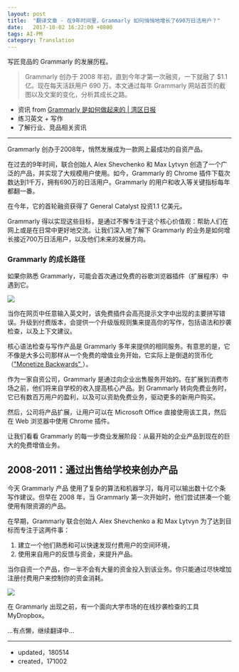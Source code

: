 ```yaml
---
layout: post
title:  "翻译文章 - 在9年时间里，Grammarly 如何悄悄地增长了690万日活用户？"
date:   2017-10-02 16:22:00 +0800
tags: AI-PM
category: Translation
---
```


写匠竞品的 Grammarly 的发展历程。

> Grammarly 创办于 2008 年初，直到今年才第一次融资，一下就融了 $1.1 亿。现在每天活跃用户 690 万。本文通过每年 Grammarly 网站首页的截图以及文案的变化，分析其成长之路。

- 资讯 from [Grammarly 是如何做起来的 | 湾区日报](https://wanqu.co/a/5577/2017-08-29-how-grammarly-quietly-grew-its-way-to-6-9-million-daily-users-in-9-years.html)
- 练习英文 + 写作
- 了解行业、竞品相关资讯

---

Grammarly 创办于2008年，悄然发展成为一款网上最成功的自资产品。

在过去的9年时间，联合创始人 Alex Shevchenko 和 Max Lytvyn 创造了一个广泛的产品，并实现了大规模用户使用。如今，Grammarly 的 Chrome 插件下载次数达到1千万，拥有690万的日活用户。Grammarly 的用户和收入等关键指标每年都翻一番。

在今年，它的首轮融资获得了 General Catalyst 投资1.1 亿美元。

Grammarly 得以实现这些目标，是通过不懈专注于这个核心价值观：帮助人们在网上或是在日常中更好地交流。让我们深入地了解下 Grammarly 的业务是如何增长接近700万日活用户，以及他们未来的发展方向。

### Grammarly 的成长路径

如果你熟悉 Grammarly，可能会首次通过免费的谷歌浏览器插件（扩展程序）中遇到它。

![](http://ojcp18ifz.bkt.clouddn.com/2018-05-14-113506.jpg)

当你在网页中任意输入英文时，该免费插件会高亮提示文字中出现的主要拼写错误。升级到付费版本，会提供一个升级版规则集来提高你的写作，包括语法和抄袭检查，以及上下文建议。

核心语法检查与写作产品是 Grammarly 多年来提供的相同服务。有意思的是，它不像是大多公司那样从一个免费的增值业务开始，它实际上是倒退的货币化（["Monetize Backwards" ](https://wistia.com/blog/monetizing-backwards)）。

作为一家自资公司，Grammarly 是通过向企业出售服务开始的。在扩展到消费市场之前，他们将来自学校的收入提高核心产品。到 Grammarly 转向免费业务时，它已有数百万用户的盈利，以及可以资助免费业务，驱动更多的新用户购买。

然后，公司将产品扩展，让用户可以在 Microsoft Office 直接使用该工具，然后在 Web 浏览器中使用 Chrome 插件。

让我们看看 Grammarly 的每一步商业发展阶段：从最开始的企业产品到现在的巨大的免费增值业务。

## 2008-2011：通过出售给学校来创办产品

今天 Grammarly 产品 使用了复杂的算法和机器学习，每月可以输出数十亿个条写作建议。但早在 2008 年，当 Grammarly 第一次开始时，他们尝试拼凑一个能使用有限资源的产品。

在早期，Grammarly 联合创始人 Alex Shevchenko a 和 Max Lytvyn 为了达到目标而专注于这两件事：

1. 建立一个他们熟悉和可以快速发现付费用户的空间环境，
2. 使用来自用户的反馈与资金，来提升产品。

当你自资一个产品，你一半不会有大量的资金投入到该业务。你只能通过尽快增加注册付费用户来控制你的资金消耗。


![](http://ojcp18ifz.bkt.clouddn.com/2018-05-14-133857.jpg)

在 Grammarly 出现之前，有一个面向大学市场的在线抄袭检查的工具 MyDropbox。

...有点懒，继续翻译中...

---

- updated，180514
- created，171002


